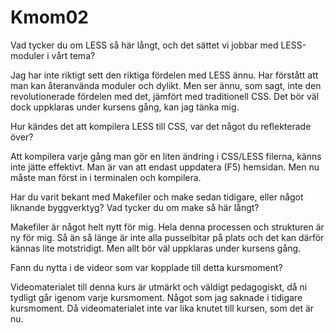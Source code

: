 Kmom02
===============================

Vad tycker du om LESS så här långt, och det sättet vi jobbar med LESS-moduler i vårt tema?

Jag har inte riktigt sett den riktiga fördelen med LESS ännu. Har förstått att man kan återanvända moduler och dylikt. Men ser ännu, som sagt, inte den revolutionerade fördelen med det, jämfört med traditionell CSS. Det bör väl dock uppklaras under kursens gång, kan jag tänka mig.


Hur kändes det att kompilera LESS till CSS, var det något du reflekterade över?

Att kompilera varje gång man gör en liten ändring i CSS/LESS filerna, känns inte jätte effektivt.
Man är van att endast uppdatera (F5) hemsidan. Men nu måste man först in i terminalen och kompilera.


Har du varit bekant med Makefiler och make sedan tidigare, eller något liknande byggverktyg? Vad tycker du om make så här långt?

Makefiler är något helt nytt för mig. Hela denna processen och strukturen är ny för mig. Så än så länge är inte alla pusselbitar på plats och det kan därför kännas lite motstridigt. Men allt bör väl uppklaras under kursens gång.


Fann du nytta i de videor som var kopplade till detta kursmoment?

Videomaterialet till denna kurs är utmärkt och väldigt pedagogiskt, då ni tydligt går igenom varje kursmoment. Något som jag saknade i tidigare kursmoment. Då videomaterialet inte var lika knutet till kursen, som det är nu.

